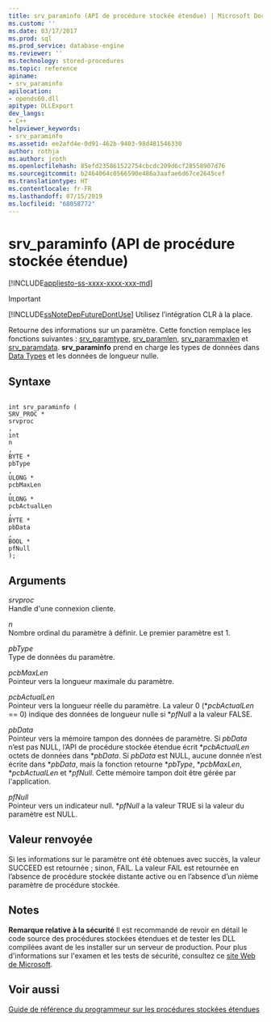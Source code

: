 ```yaml
---
title: srv_paraminfo (API de procédure stockée étendue) | Microsoft Docs
ms.custom: ''
ms.date: 03/17/2017
ms.prod: sql
ms.prod_service: database-engine
ms.reviewer: ''
ms.technology: stored-procedures
ms.topic: reference
apiname:
- srv_paraminfo
apilocation:
- opends60.dll
apitype: DLLExport
dev_langs:
- C++
helpviewer_keywords:
- srv_paraminfo
ms.assetid: ee2afd4e-0d91-462b-9403-98d481546330
author: rothja
ms.author: jroth
ms.openlocfilehash: 85efd235861522754cbcdc209d6cf28558907d76
ms.sourcegitcommit: b2464064c0566590e486a3aafae6d67ce2645cef
ms.translationtype: HT
ms.contentlocale: fr-FR
ms.lasthandoff: 07/15/2019
ms.locfileid: "68058772"
---
```

# <a name="srvparaminfo-extended-stored-procedure-api"></a>srv_paraminfo (API de procédure stockée étendue)
[!INCLUDE[appliesto-ss-xxxx-xxxx-xxx-md](../../includes/appliesto-ss-xxxx-xxxx-xxx-md.md)]
    
> [!IMPORTANT]  
>  [!INCLUDE[ssNoteDepFutureDontUse](../../includes/ssnotedepfuturedontuse-md.md)] Utilisez l’intégration CLR à la place.  
  
 Retourne des informations sur un paramètre. Cette fonction remplace les fonctions suivantes : [srv_paramtype](../../relational-databases/extended-stored-procedures-reference/srv-paramtype-extended-stored-procedure-api.md), [srv_paramlen](../../relational-databases/extended-stored-procedures-reference/srv-paramlen-extended-stored-procedure-api.md), [srv_parammaxlen](../../relational-databases/extended-stored-procedures-reference/srv-parammaxlen-extended-stored-procedure-api.md) et [srv_paramdata](../../relational-databases/extended-stored-procedures-reference/srv-paramdata-extended-stored-procedure-api.md). **srv_paraminfo** prend en charge les types de données dans [Data Types](../../relational-databases/extended-stored-procedures-reference/data-types-extended-stored-procedure-api.md) et les données de longueur nulle.  
  
## <a name="syntax"></a>Syntaxe  
  
```  
  
int srv_paraminfo (  
SRV_PROC *  
srvproc  
,  
int  
n  
,  
BYTE *  
pbType  
,  
ULONG *  
pcbMaxLen  
,  
ULONG *  
pcbActualLen  
,  
BYTE *  
pbData  
,  
BOOL *  
pfNull  
);  
```  
  
## <a name="arguments"></a>Arguments  
 *srvproc*  
 Handle d'une connexion cliente.  
  
 *n*  
 Nombre ordinal du paramètre à définir. Le premier paramètre est 1.  
  
 *pbType*  
 Type de données du paramètre.  
  
 *pcbMaxLen*  
 Pointeur vers la longueur maximale du paramètre.  
  
 *pcbActualLen*  
 Pointeur vers la longueur réelle du paramètre. La valeur 0 (\**pcbActualLen* == 0) indique des données de longueur nulle si **pfNull* a la valeur FALSE.  
  
 *pbData*  
 Pointeur vers la mémoire tampon des données de paramètre. Si *pbData* n’est pas NULL, l’API de procédure stockée étendue écrit \**pcbActualLen* octets de données dans \**pbData*. Si *pbData* est NULL, aucune donnée n’est écrite dans \**pbData*, mais la fonction retourne \**pbType*, \**pcbMaxLen*, \**pcbActualLen* et **pfNull*. Cette mémoire tampon doit être gérée par l'application.  
  
 *pfNull*  
 Pointeur vers un indicateur null. **pfNull* a la valeur TRUE si la valeur du paramètre est NULL.  
  
## <a name="returns"></a>Valeur renvoyée  
 Si les informations sur le paramètre ont été obtenues avec succès, la valeur SUCCEED est retournée ; sinon, FAIL. La valeur FAIL est retournée en l’absence de procédure stockée distante active ou en l’absence d’un *n*ième paramètre de procédure stockée.  
  
## <a name="remarks"></a>Notes  
 **Remarque relative à la sécurité** Il est recommandé de revoir en détail le code source des procédures stockées étendues et de tester les DLL compilées avant de les installer sur un serveur de production. Pour plus d'informations sur l'examen et les tests de sécurité, consultez ce [site Web de Microsoft](https://go.microsoft.com/fwlink/?LinkID=54761&amp;clcid=0x409https://msdn.microsoft.com/security/).  
  
## <a name="see-also"></a>Voir aussi  
 [Guide de référence du programmeur sur les procédures stockées étendues](../../relational-databases/extended-stored-procedures-reference/database-engine-extended-stored-procedures-reference.md)  
  
  
